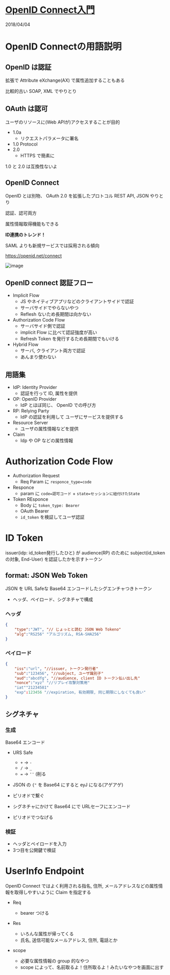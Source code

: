 [OpenID Connect入門](https://supporterzcolab.com/event/345/)
=====

2018/04/04

# OpenID Connectの用語説明

## OpenID は認証

拡張で Attribute eXchange(AX) で属性追加することもある

比較的古い SOAP, XML でやりとり

## OAuth は認可
ユーザのリソースに(Web APIが)アクセスすることが目的

- 1.0a
	- リクエストパラメータに署名
- 1.0 Protocol
- 2.0
	- HTTPS で簡素に

1.0 と 2.0 は互換性ないよ

## OpenID Connect

OpenID とは別物、 OAuth 2.0 を拡張したプロトコル
REST API, JSON やりとり


認証、認可両方


属性情報取得機能もできる


**ID連携のトレンド！**

SAML よりも新規サービスでは採用される傾向


https://openid.net/connect

![image](http://openid.net/wordpress-content/uploads/2014/02/OpenIDConnect-Map-4Feb2014.png)


## OpenID connect 認証フロー

- Implicit Flow
	- JS やネイティブアプリなどのクライアントサイドで認証
	- サーバサイドでやらないやつ
	- Reflesh ないため長期間は向かない
- Authorization Code Flow
	- サーバサイド側で認証
	- implicit Flow に比べて認証強度が高い
	- Refresh Token を発行するため長期間でもいける
- Hybrid Flow
	- サーバ, クライアント両方で認証
	- あんまり使わない

## 用語集

- IdP: Identity Provider
	- 認証を行って ID, 属性を提供
- OP: OpenID Provider
	- IdP とほぼ同じ、 OpenID での呼び方
- RP: Relying Party
	- IdP の認証を利用して ユーザにサービスを提供する
- Resource Server
	- ユーザの属性情報などを提供
- Claim
	- Idp や OP などの属性情報


# Authorization Code Flow

- Authorization Request
	- Req Param に `responce_type=code`
- Responce
	- param に `code=認可コード` + `state=セッションに紐付けたState`
- Token REsponce
	- Body に `token_type: Bearer`
	- OAuth Bearer
	- `id_token` を検証してユーザ認証

# ID Token
issuer(idp: id_token発行したひと) が audience(RP) のために subject(id_tokenの対象, End-User) を認証したかを示すトークン

## format: JSON Web Token

JSON を URL Safeな Base64 エンコードしたシグエンチャつきトークン

- ヘッダ、ペイロード、シグネチャで構成

### ヘッダ

```json
{
	"type":"JWT", "// じょっとと読む JSON Web Tokeno"
	"alg":"RS256" "アルゴリズム, RSA-SHA256"
}
```

### ペイロード

```json
{
	"iss":"url", "//issuer, トークン発行者"
	"sub":"123456", "//subject, ユーザ識別子"
	"aud":"abcdfg", "//audience, client ID トークン払い出し先"
	"nonce":"xyz" "//リプレイ攻撃対策用"
	"iat""21234581"
	"exp":123456 "//expiration, 有効期限, 同じ期限にしなくても良い"
}
```

## シグネチャ

### 生成
Base64 エンコード

- URS Safe
	- `+` -> `-`
	- `/` -> `_`
	- `=` -> `''` (削る

- JSON の `{"` を Base64 にすると eyJ になる(アゲアゲ)
- ピリオドで繋ぐ
- シグネチャにかけて Base64 にで URLセーフにエンコード
- ピリオドでつなげる


### 検証
- ヘッダとペイロードを入力
- 3つ目を公開鍵で検証


# UserInfo Endpoint

OpenID Connect ではよく利用される指名, 住所, メールアドレスなどの属性情報を取得しやすいように Claim を指定する

- Req
	- bearer つける
- Res
	- いろんな属性が帰ってくる
	- 氏名, 送信可能なメールアドレス, 住所, 電話とか

- scope
	- 必要な属性情報の group 的なやつ
	- scope によって、名前取るよ！住所取るよ！みたいなやつを画面に出す
